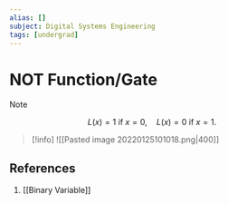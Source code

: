 ```yaml
---
alias: []
subject: Digital Systems Engineering
tags: [undergrad]
---
```

# NOT Function/Gate

> [!note]
 $$L(x) = 1 \text{ if } x = 0, \quad L(x) = 0 \text{ if } x = 1.$$

> [!info]
> ![[Pasted image 20220125101018.png|400]]

## References
1. [[Binary Variable]]